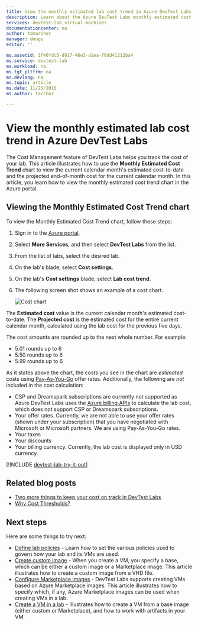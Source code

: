 ```yaml
---
title: View the monthly estimated lab cost trend in Azure DevTest Labs | Microsoft Docs
description: Learn about the Azure DevTest Labs monthly estimated cost trend chart.
services: devtest-lab,virtual-machines
documentationcenter: na
author: tomarcher
manager: douge
editor: ''

ms.assetid: 1f46fdc5-d917-46e3-a1ea-f6dd41212ba4
ms.service: devtest-lab
ms.workload: na
ms.tgt_pltfrm: na
ms.devlang: na
ms.topic: article
ms.date: 11/25/2016
ms.author: tarcher

---
```

# View the monthly estimated lab cost trend in Azure DevTest Labs
The Cost Management feature of DevTest Labs helps you track the cost of your lab. 
This article illustrates how to use the **Monthly Estimated Cost Trend** chart 
to view the current calendar month's estimated cost-to-date and the projected end-of-month cost for the current calendar month. In this article, you learn how to view the monthly estimated cost trend chart in the Azure portal.

## Viewing the Monthly Estimated Cost Trend chart
To view the Monthly Estimated Cost Trend chart, follow these steps: 

1. Sign in to the [Azure portal](http://go.microsoft.com/fwlink/p/?LinkID=525040).
2. Select **More Services**, and then select **DevTest Labs** from the list.
3. From the list of labs, select the desired lab.   
4. On the lab's blade, select **Cost settings**.
5. On the lab's **Cost settings** blade, select **Lab cost trend**.
6. The following screen shot shows an example of a cost chart. 
   
    ![Cost chart](./media/devtest-lab-configure-cost-management/graph.png)

The **Estimated cost** value is the current calendar month's estimated cost-to-date. The **Projected cost** is the estimated cost for the entire current calendar month, calculated using the lab cost for the previous five days.

The cost amounts are rounded up to the next whole number. For example: 

* 5.01 rounds up to 6 
* 5.50 rounds up to 6
* 5.99 rounds up to 6

As it states above the chart, the costs you see in the chart are *estimated* costs using [Pay-As-You-Go](https://azure.microsoft.com/offers/ms-azr-0003p/) offer rates.
Additionally, the following are *not* included in the cost calculation:

* CSP and Dreamspark subscriptions are currently not supported as Azure DevTest Labs uses the [Azure billing APIs](../billing-usage-rate-card-overview.md) to calculate the lab cost, which does not support CSP or Dreamspark subscriptions.
* Your offer rates. Currently, we are not able to use your offer rates (shown under your subscription) that you have negotiated with Microsoft or Microsoft partners. We are using Pay-As-You-Go rates.
* Your taxes
* Your discounts
* Your billing currency. Currently, the lab cost is displayed only in USD currency.

[!INCLUDE [devtest-lab-try-it-out](../../includes/devtest-lab-try-it-out.md)]

## Related blog posts
* [Two more things to keep your cost on track in DevTest Labs](https://blogs.msdn.microsoft.com/devtestlab/2016/06/21/keep-your-cost-on-track/)
* [Why Cost Thresholds?](https://blogs.msdn.microsoft.com/devtestlab/2016/04/11/why-cost-thresholds/)

## Next steps
Here are some things to try next:

* [Define lab policies](devtest-lab-set-lab-policy.md) - Learn how to set the various policies used to govern how your lab and its VMs are used. 
* [Create custom image](devtest-lab-create-template.md) - When you create a VM, you specify a base, which can be either a custom image or a Marketplace image. This article illustrates
  how to create a custom image from a VHD file.
* [Configure Marketplace images](devtest-lab-configure-marketplace-images.md) - DevTest Labs supports creating VMs based on Azure Marketplace images. This article
  illustrates how to specify which, if any, Azure Marketplace images can be used when creating VMs in a lab.
* [Create a VM in a lab](devtest-lab-add-vm-with-artifacts.md) - Illustrates how to create a VM from a base image (either custom or Marketplace), and how to work with
  artifacts in your VM.

